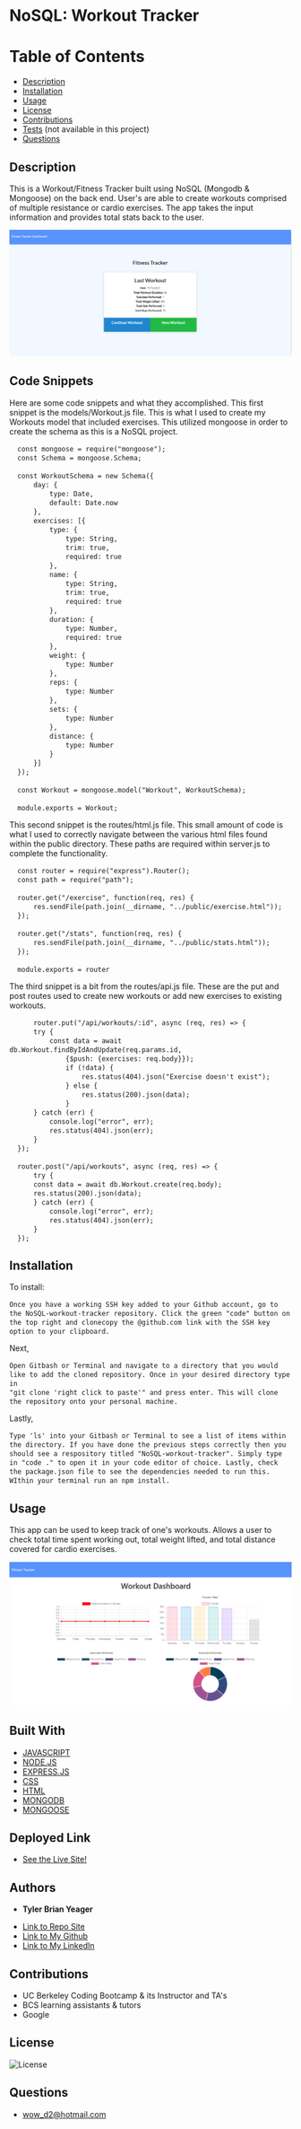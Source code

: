 # NoSQL: Workout Tracker
# Table of Contents
  * [Description](#description)
  * [Installation](#installation)
  * [Usage](#usage)
  * [License](#license)
  * [Contributions](#contributions)
  * [Tests](#tests) (not available in this project)
  * [Questions](#questions)
  
  ## Description  
  This is a Workout/Fitness Tracker built using NoSQL (Mongodb & Mongoose) on the back end. User's are able to create workouts comprised of multiple resistance or cardio exercises. The app takes the input information and provides total stats back to the user. 

![Snapshot1](https://raw.githubusercontent.com/TylerBYeager/NoSQL-workout-tracker/main/public/images/Snapshot1.png)

  ## Code Snippets
  Here are some code snippets and what they accomplished. This first snippet is the models/Workout.js file. This is what I used to create my Workouts model that included exercises. This utilized mongoose in order to create the schema as this is a NoSQL project. 
  ```
    const mongoose = require("mongoose");
    const Schema = mongoose.Schema;

    const WorkoutSchema = new Schema({
        day: {
            type: Date,
            default: Date.now
        },
        exercises: [{
            type: {
                type: String,
                trim: true,
                required: true
            },
            name: {
                type: String,
                trim: true,
                required: true
            },
            duration: {
                type: Number,
                required: true
            },
            weight: {
                type: Number
            },
            reps: {
                type: Number
            },
            sets: {
                type: Number
            },
            distance: {
                type: Number
            }
        }]
    });

    const Workout = mongoose.model("Workout", WorkoutSchema);

    module.exports = Workout;
  ```

  This second snippet is the routes/html.js file. This small amount of code is what I used to correctly navigate between the various html files found within the public directory. These paths are required within server.js to complete the functionality. 
  ```
    const router = require("express").Router();
    const path = require("path");

    router.get("/exercise", function(req, res) {
        res.sendFile(path.join(__dirname, "../public/exercise.html"));
    });

    router.get("/stats", function(req, res) {
        res.sendFile(path.join(__dirname, "../public/stats.html"));
    });

    module.exports = router
  ```

  The third snippet is a bit from the routes/api.js file. These are the put and post routes used to create new workouts or add new exercises to existing workouts. 
  ```
        router.put("/api/workouts/:id", async (req, res) => {
        try {
            const data = await db.Workout.findByIdAndUpdate(req.params.id, 
                {$push: {exercises: req.body}});
                if (!data) {
                    res.status(404).json("Exercise doesn't exist");
                } else {
                    res.status(200).json(data);
                }
        } catch (err) {
            console.log("error", err);
            res.status(404).json(err);
        }
    });

    router.post("/api/workouts", async (req, res) => {
        try {
        const data = await db.Workout.create(req.body);
        res.status(200).json(data);
        } catch (err) {
            console.log("error", err);
            res.status(404).json(err);
        }
    });
  ```

  ## Installation
  To install:
  ```
  Once you have a working SSH key added to your Github account, go to the NoSQL-workout-tracker repository. Click the green "code" button on the top right and clonecopy the @github.com link with the SSH key option to your clipboard. 
  ```

  Next, 
  ```
  Open Gitbash or Terminal and navigate to a directory that you would like to add the cloned repository. Once in your desired directory type in
  "git clone 'right click to paste'" and press enter. This will clone the repository onto your personal machine.
  ```

  Lastly, 
  ```
  Type 'ls' into your Gitbash or Terminal to see a list of items within the directory. If you have done the previous steps correctly then you should see a respository titled "NoSQL-workout-tracker". Simply type in "code ." to open it in your code editor of choice. Lastly, check the package.json file to see the dependencies needed to run this. WIthin your terminal run an npm install.
  ```

  ## Usage
  This app can be used to keep track of one's workouts. Allows a user to check total time spent working out, total weight lifted, and total distance covered for cardio exercises.  
  
 ![Snapshot2](https://raw.githubusercontent.com/TylerBYeager/NoSQL-workout-tracker/main/public/images/Snapshot2.png)

  ## Built With
  * [JAVASCRIPT](https://developer.mozilla.org/en-US/docs/Web/JavaScript)
  * [NODE.JS](https://nodejs.org/en/)
  * [EXPRESS.JS](https://expressjs.com/)
  * [CSS](https://www.w3schools.com/css/)
  * [HTML](https://www.w3schools.com/html/)
  * [MONGODB](https://www.mongodb.com/)
  * [MONGOOSE](https://mongoosejs.com/) 

  ## Deployed Link
* [See the Live Site!](https://nosql-workout-tracker1024.herokuapp.com/) 

## Authors

* **Tyler Brian Yeager**

- [Link to Repo Site](https://github.com/TylerBYeager/NoSQL-workout-tracker)
- [Link to My Github](https://github.com/TylerBYeager)
- [Link to My LinkedIn](https://www.linkedin.com/in/tyler-yeager-611926213/)

## Contributions

- UC Berkeley Coding Bootcamp & its Instructor and TA's
- BCS learning assistants & tutors
- Google 

## License
![License](https://img.shields.io/badge/License-MIT-green.svg)

## Questions
- wow_d2@hotmail.com 
